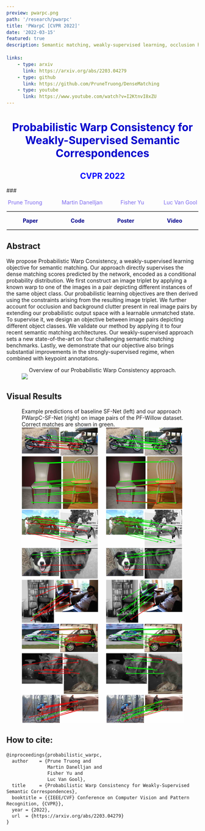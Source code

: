 ```yaml
---
preview: pwarpc.png
path: '/research/pwarpc'
title: 'PWarpC [CVPR 2022]'
date: '2022-03-15'
featured: true
description: Semantic matching, weakly-supervised learning, occlusion handling

links:
    - type: arxiv
      link: https://arxiv.org/abs/2203.04279
    - type: github
      link: https://github.com/PruneTruong/DenseMatching
    - type: youtube
      link: https://www.youtube.com/watch?v=I2KtnvI8xZU
---
```



# <div align="center"><span style="color:MediumBlue">Probabilistic Warp Consistency for Weakly-Supervised Semantic Correspondences</span></div>
## <div align="center"><span style="color:Blue">CVPR 2022</div>
###<div align="center"><span style="color:MediumSlateBlue" >Prune Truong &nbsp;&nbsp;&nbsp;&nbsp;&nbsp;&nbsp;&nbsp;&nbsp;&nbsp;&nbsp;&nbsp;&nbsp;<a href="https://martin-danelljan.github.io/"  style="text-decoration: none;color: MediumSlateBlue">Martin Danelljan</a>&nbsp;&nbsp;&nbsp;&nbsp;&nbsp;&nbsp;&nbsp;&nbsp;&nbsp;&nbsp;&nbsp;&nbsp;<a href="https://www.yf.io/"  style="text-decoration: none;color: MediumSlateBlue">Fisher Yu</a> &nbsp;&nbsp;&nbsp;&nbsp;&nbsp;&nbsp;&nbsp;&nbsp;&nbsp;&nbsp;&nbsp;&nbsp;<a href="https://ee.ethz.ch/the-department/faculty/professors/person-detail.OTAyMzM=.TGlzdC80MTEsMTA1ODA0MjU5.html"  style="text-decoration: none;color: MediumSlateBlue">Luc Van Gool</a> </span></div>

<hr style="border:0.01px solid LightGray"> </hr>

<div style="display: flex;justify-content: space-around;width:100%">
	<div><a href="https://arxiv.org/abs/2203.04279"  style="text-decoration: none;color: DarkBlue;"><b>Paper</b></a></div>
	<div><a href="https://github.com/PruneTruong/DenseMatching" style="text-decoration: none;color: DarkBlue;"><b>Code</b></a></div>
	<div><a href="https://drive.google.com/file/d/1lP5E3BNqdKJL1q-YsQ-C7rOwkcb5S63W/view?usp=sharing"  style="text-decoration: none;color: DarkBlue "><b>Poster</b></a></div>
	<div><a href="https://www.youtube.com/watch?v=I2KtnvI8xZU"  style="text-decoration: none;color: DarkBlue "><b>Video</b></a></div>
</div>

<hr style="border:0.01px solid LightGray"> </hr>


## Abstract
We propose Probabilistic Warp Consistency, a weakly-supervised learning objective for semantic matching. Our approach directly supervises the dense matching scores predicted by the network, encoded as a conditional probability distribution. We first construct an image triplet by applying a known warp to one of the images in a pair depicting different instances of the same object class. Our probabilistic learning objectives are then derived using the constraints arising from the resulting image triplet. We further account for occlusion and background clutter present in real image pairs by extending our probabilistic output space with a learnable unmatched state. To supervise it, we design an objective between image pairs depicting different object classes. We validate our method by applying it to four recent semantic matching architectures. Our weakly-supervised approach sets a new state-of-the-art on four challenging semantic matching benchmarks. Lastly, we demonstrate that our objective also brings substantial improvements in the strongly-supervised regime, when combined with keypoint annotations. 



<figure>
<figcaption style="display: flex;justify-content: space-around;width:100%"> Overview of our Probabilistic Warp Consistency approach. </figcaption>
<img src="intro_reversed.png">
</figure>




## Visual Results


<figure>
<figcaption style="display: flex;justify-content: space-around;width:100%">Example predictions of baseline SF-Net (left) and our approach PWarpC-SF-Net (right) on image pairs of the PF-Willow dataset. Correct matches are shown in green. </figcaption>
<img src="sfnet_pfwillow.jpg">
</figure>



## How to cite:
```
@inproceedings{probabilistic_warpc,
  author    = {Prune Truong and
               Martin Danelljan and
               Fisher Yu and 
               Luc Van Gool},
  title     = {Probabilistic Warp Consistency for Weakly-Supervised Semantic Correspondences},
  booktitle = {{IEEE/CVF} Conference on Computer Vision and Pattern Recognition, {CVPR}},
  year = {2022},
  url  = {https://arxiv.org/abs/2203.04279}
}
```

